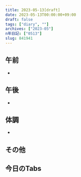 ```yaml
---
title: 2023-05-13[draft]
date: 2023-05-13T00:00:00+09:00
draft: false
tags: ["diary", ""]
archives: ["2023-05"]
n年日記: ["0513"]
slug: 841941
---
```

## 午前
- 
## 午後
- 
## 体調
- 
## その他
## 今日のTabs